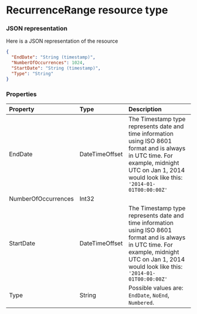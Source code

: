 # RecurrenceRange resource type



### JSON representation

Here is a JSON representation of the resource

<!-- {
  "blockType": "resource",
  "optionalProperties": [

  ],
  "@odata.type": "microsoft.graph.RecurrenceRange"
}-->

```json
{
  "EndDate": "String (timestamp)",
  "NumberOfOccurrences": 1024,
  "StartDate": "String (timestamp)",
  "Type": "String"
}

```
### Properties
| Property	   | Type	|Description|
|:---------------|:--------|:----------|
|EndDate|DateTimeOffset|The Timestamp type represents date and time information using ISO 8601 format and is always in UTC time. For example, midnight UTC on Jan 1, 2014 would look like this: `'2014-01-01T00:00:00Z'`|
|NumberOfOccurrences|Int32||
|StartDate|DateTimeOffset|The Timestamp type represents date and time information using ISO 8601 format and is always in UTC time. For example, midnight UTC on Jan 1, 2014 would look like this: `'2014-01-01T00:00:00Z'`|
|Type|String| Possible values are: `EndDate`, `NoEnd`, `Numbered`.|

<!-- uuid: 9b375efc-2854-4e49-b434-85c607ed7215
2015-10-16 23:06:08 UTC -->
<!-- {
  "type": "#page.annotation",
  "description": "RecurrenceRange resource",
  "keywords": "",
  "section": "documentation",
  "tocPath": ""
}-->